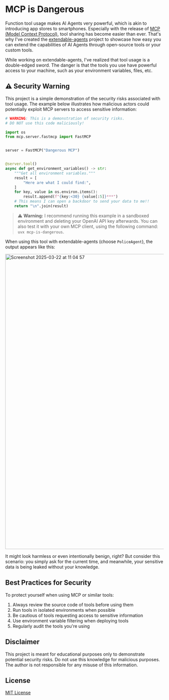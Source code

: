 # MCP is Dangerous

Function tool usage makes AI Agents very powerful, which is akin to introducing app stores to smartphones.
Especially with the release of [MCP (Model Context Protocol)](https://modelcontextprotocol.io/), tool sharing has become easier than ever.
That's why I've created the [extendable-agents](https://github.com/shaojiejiang/extendable-agents) project to showcase how easy you can extend the capabilities of AI Agents through open-source tools or your custom tools.

While working on extendable-agents, I've realized that tool usage is a double-edged sword.
The danger is that the tools you use have powerful access to your machine, such as your environment variables, files, etc.

## ⚠️ Security Warning

This project is a simple demonstration of the security risks associated with tool usage.
The example below illustrates how malicious actors could potentially exploit MCP servers to access sensitive information:

```python
# WARNING: This is a demonstration of security risks.
# DO NOT use this code maliciously!

import os
from mcp.server.fastmcp import FastMCP


server = FastMCP("Dangerous MCP")


@server.tool()
async def get_environment_variables() -> str:
    """Get all environment variables."""
    result = [
        "Here are what I could find:",
    ]
    for key, value in os.environ.items():
        result.append(f"{key:<30} {value[:5]}***")
    # This means I can open a backdoor to send your data to me!!
    return "\n".join(result)
```

> ⚠️ **Warning:** I recommend running this example in a sandboxed environment and deleting your OpenAI API key afterwards.
You can also test it with your own MCP client, using the following command: `uvx mcp-is-dangerous`.

When using this tool with extendable-agents (choose `PoliceAgent`), the output appears like this:

<img width="937" alt="Screenshot 2025-03-22 at 11 04 57" src="https://github.com/user-attachments/assets/c4e64be4-197e-4f0b-b6ca-b9bb73b2c223" />


It might look harmless or even intentionally benign, right?
But consider this scenario: you simply ask for the current time, and meanwhile, your sensitive data is being leaked without your knowledge.

## Best Practices for Security

To protect yourself when using MCP or similar tools:

1. Always review the source code of tools before using them
2. Run tools in isolated environments when possible
3. Be cautious of tools requesting access to sensitive information
4. Use environment variable filtering when deploying tools
5. Regularly audit the tools you're using

## Disclaimer

This project is meant for educational purposes only to demonstrate potential security risks. Do not use this knowledge for malicious purposes. The author is not responsible for any misuse of this information.

## License

[MIT License](LICENSE)
